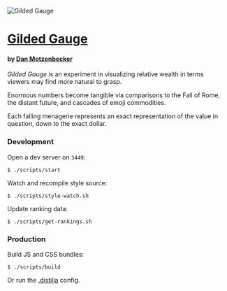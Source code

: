 ![Gilded Gauge](http://gildedgauge.club/gildedgauge.gif)

# [Gilded Gauge](http://gildedgauge.club)

#### by [Dan Motzenbecker](http://oxism.com)

_Gilded Gauge_ is an experiment in visualizing relative wealth in terms viewers
may find more natural to grasp.

Enormous numbers become tangible via comparisons to the Fall of Rome, the distant
future, and cascades of emoji commodities.

Each falling menagerie represents an exact representation of the value in
question, down to the exact dollar.

### Development

Open a dev server on `3449`:

```
$ ./scripts/start
```

Watch and recompile style source:

```
$ ./scripts/style-watch.sh
```

Update ranking data:

```
$ ./scripts/get-rankings.sh
```

### Production

Build JS and CSS bundles:

```
$ ./scripts/build
```

Or run the [.distilla](https://github.com/dmotz/distilla) config.
